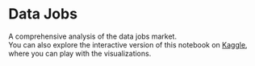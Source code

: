 # Data Jobs  

A comprehensive analysis of the data jobs market.  
You can also explore the interactive version of this notebook on [Kaggle](https://www.kaggle.com/code/ivanmosiagin/data-jobs), where you can play with the visualizations.  